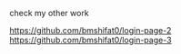 check my other work

https://github.com/bmshifat0/login-page-2<br>
https://github.com/bmshifat0/login-page-3
